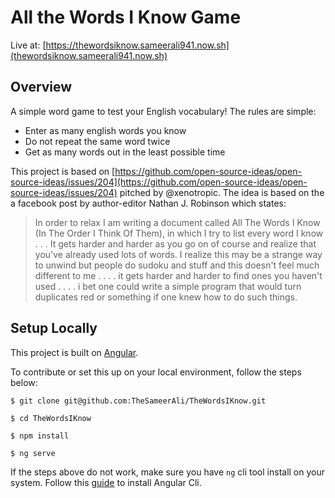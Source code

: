# All the Words I Know Game

Live at: [https://thewordsiknow.sameerali941.now.sh](thewordsiknow.sameerali941.now.sh)

## Overview
A simple word game to test your English vocabulary!
The rules are simple:
 - Enter as many english words you know
 - Do not repeat the same word twice
 - Get as many words out in the least possible time

This project is based on [https://github.com/open-source-ideas/open-source-ideas/issues/204](https://github.com/open-source-ideas/open-source-ideas/issues/204) pitched by @xenotropic. The idea is based on the a facebook post by author-editor Nathan J. Robinson which states:
> In order to relax I am writing a document called All The Words I Know (In The Order I Think Of Them), in which I try to list every word I know . . . It gets harder and harder as you go on of course and realize that you've already used lots of words. I realize this may be a strange way to unwind but people do sudoku and stuff and this doesn't feel much different to me . . . . it gets harder and harder to find ones you haven't used . . . . i bet one could write a simple program that would turn duplicates red or something if one knew how to do such things.

## Setup Locally
This project is built on [Angular](https://angular.io/).

To contribute or set this up on your local environment, follow the steps below:
 
 `$ git clone git@github.com:TheSameerAli/TheWordsIKnow.git`

`$ cd TheWordsIKnow`

`$ npm install`

`$ ng serve `

If the steps above do not work, make sure you have `ng` cli tool install on your system. Follow this [guide](https://angular.io/cli) to install Angular Cli.
